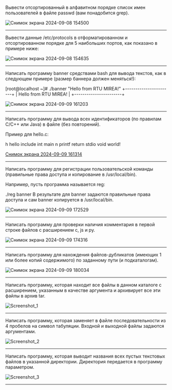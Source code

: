 Вывести отсортированный в алфавитном порядке список имен пользователей в файле passwd (вам понадобится grep).

![Снимок экрана 2024-09-08 154500](https://github.com/user-attachments/assets/bd4bac3f-9bda-499f-9595-167c3abbd16c)
_____________________________________________________________________________________________________________________

Вывести данные /etc/protocols в отформатированном и отсортированном порядке для 5 наибольших портов, как показано в примере ниже:

![Снимок экрана 2024-09-08 154635](https://github.com/user-attachments/assets/79a35dd1-965e-40d9-9b09-8da01f09995f)

_____________________________________________________________________________________________________________________

Написать программу banner средствами bash для вывода текстов, как в следующем примере (размер баннера должен меняться!):

[root@localhost ~]# ./banner "Hello from RTU MIREA!"
+-----------------------+
| Hello from RTU MIREA! |
+-----------------------+


![Снимок экрана 2024-09-09 161203](https://github.com/user-attachments/assets/cc6f5f25-e0c0-4ae0-b55d-c5127fb0d2ce)

_____________________________________________________________________________________________________________________

Написать программу для вывода всех идентификаторов (по правилам C/C++ или Java) в файле (без повторений).

Пример для hello.c:

h hello include int main n printf return stdio void world!


[Снимок экрана 2024-09-09 161314](https://github.com/user-attachments/assets/a2670a48-a8fc-401c-ae2f-96c6b8a6747f)
_____________________________________________________________________________________________________________________

Написать программу для регистрации пользовательской команды (правильные права доступа и копирование в /usr/local/bin).

Например, пусть программа называется reg:

./reg banner
В результате для banner задаются правильные права доступа и сам banner копируется в /usr/local/bin.


![Снимок экрана 2024-09-09 172529](https://github.com/user-attachments/assets/c33ee7d4-c9c9-40fe-bbb9-d28b92e5fc05)


_____________________________________________________________________________________________________________________

Написать программу для проверки наличия комментария в первой строке файлов с расширением c, js и py.


![Снимок экрана 2024-09-09 174316](https://github.com/user-attachments/assets/79dc3f72-1a18-4928-bb77-5ecaae3ead5a)

_____________________________________________________________________________________________________________________

Написать программу для нахождения файлов-дубликатов (имеющих 1 или более копий содержимого) по заданному пути (и подкаталогам).


![Снимок экрана 2024-09-09 180034](https://github.com/user-attachments/assets/12220699-bd72-465f-981f-e81c30b159f7)

_____________________________________________________________________________________________________________________

Написать программу, которая находит все файлы в данном каталоге с расширением, указанным в качестве аргумента и архивирует все эти файлы в архив tar.


![Screenshot_1](https://github.com/user-attachments/assets/11b687e9-b66f-4fd7-a35b-82db29f14439)

_____________________________________________________________________________________________________________________

Написать программу, которая заменяет в файле последовательности из 4 пробелов на символ табуляции. Входной и выходной файлы задаются аргументами.

![Screenshot_2](https://github.com/user-attachments/assets/a08f5b90-5508-4d36-944e-86c6337c1014)


_____________________________________________________________________________________________________________________

Написать программу, которая выводит названия всех пустых текстовых файлов в указанной директории. Директория передается в программу параметром.


![Screenshot_3](https://github.com/user-attachments/assets/3e11d3ce-ba7d-4a9e-890f-4530c7b985d6)

_____________________________________________________________________________________________________________________
















